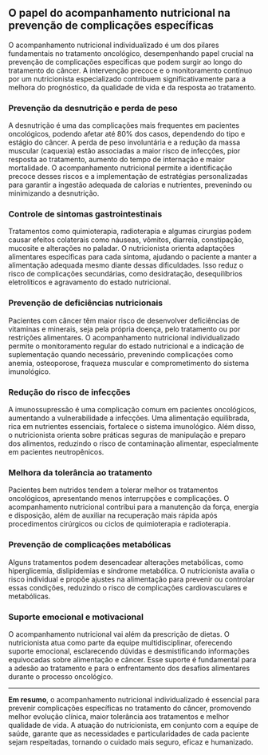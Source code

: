 ## O papel do acompanhamento nutricional na prevenção de complicações específicas

O acompanhamento nutricional individualizado é um dos pilares fundamentais no tratamento oncológico, desempenhando papel crucial na prevenção de complicações específicas que podem surgir ao longo do tratamento do câncer. A intervenção precoce e o monitoramento contínuo por um nutricionista especializado contribuem significativamente para a melhora do prognóstico, da qualidade de vida e da resposta ao tratamento.

### Prevenção da desnutrição e perda de peso

A desnutrição é uma das complicações mais frequentes em pacientes oncológicos, podendo afetar até 80% dos casos, dependendo do tipo e estágio do câncer. A perda de peso involuntária e a redução da massa muscular (caquexia) estão associadas a maior risco de infecções, pior resposta ao tratamento, aumento do tempo de internação e maior mortalidade. O acompanhamento nutricional permite a identificação precoce desses riscos e a implementação de estratégias personalizadas para garantir a ingestão adequada de calorias e nutrientes, prevenindo ou minimizando a desnutrição.

### Controle de sintomas gastrointestinais

Tratamentos como quimioterapia, radioterapia e algumas cirurgias podem causar efeitos colaterais como náuseas, vômitos, diarreia, constipação, mucosite e alterações no paladar. O nutricionista orienta adaptações alimentares específicas para cada sintoma, ajudando o paciente a manter a alimentação adequada mesmo diante dessas dificuldades. Isso reduz o risco de complicações secundárias, como desidratação, desequilíbrios eletrolíticos e agravamento do estado nutricional.

### Prevenção de deficiências nutricionais

Pacientes com câncer têm maior risco de desenvolver deficiências de vitaminas e minerais, seja pela própria doença, pelo tratamento ou por restrições alimentares. O acompanhamento nutricional individualizado permite o monitoramento regular do estado nutricional e a indicação de suplementação quando necessário, prevenindo complicações como anemia, osteoporose, fraqueza muscular e comprometimento do sistema imunológico.

### Redução do risco de infecções

A imunossupressão é uma complicação comum em pacientes oncológicos, aumentando a vulnerabilidade a infecções. Uma alimentação equilibrada, rica em nutrientes essenciais, fortalece o sistema imunológico. Além disso, o nutricionista orienta sobre práticas seguras de manipulação e preparo dos alimentos, reduzindo o risco de contaminação alimentar, especialmente em pacientes neutropênicos.

### Melhora da tolerância ao tratamento

Pacientes bem nutridos tendem a tolerar melhor os tratamentos oncológicos, apresentando menos interrupções e complicações. O acompanhamento nutricional contribui para a manutenção da força, energia e disposição, além de auxiliar na recuperação mais rápida após procedimentos cirúrgicos ou ciclos de quimioterapia e radioterapia.

### Prevenção de complicações metabólicas

Alguns tratamentos podem desencadear alterações metabólicas, como hiperglicemia, dislipidemias e síndrome metabólica. O nutricionista avalia o risco individual e propõe ajustes na alimentação para prevenir ou controlar essas condições, reduzindo o risco de complicações cardiovasculares e metabólicas.

### Suporte emocional e motivacional

O acompanhamento nutricional vai além da prescrição de dietas. O nutricionista atua como parte da equipe multidisciplinar, oferecendo suporte emocional, esclarecendo dúvidas e desmistificando informações equivocadas sobre alimentação e câncer. Esse suporte é fundamental para a adesão ao tratamento e para o enfrentamento dos desafios alimentares durante o processo oncológico.

---

**Em resumo**, o acompanhamento nutricional individualizado é essencial para prevenir complicações específicas no tratamento do câncer, promovendo melhor evolução clínica, maior tolerância aos tratamentos e melhor qualidade de vida. A atuação do nutricionista, em conjunto com a equipe de saúde, garante que as necessidades e particularidades de cada paciente sejam respeitadas, tornando o cuidado mais seguro, eficaz e humanizado.
